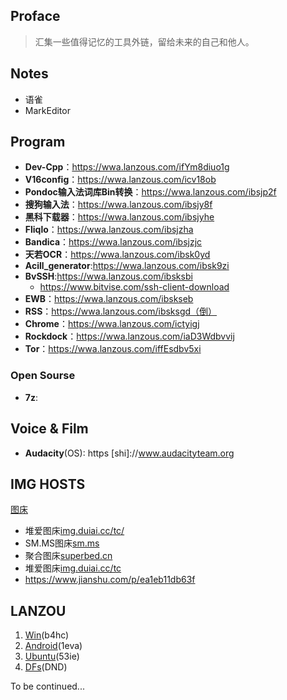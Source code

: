 ## Proface

> 汇集一些值得记忆的工具外链，留给未来的自己和他人。

## Notes

+ 语雀
+ MarkEditor

## Program

+ **Dev-Cpp**：https://wwa.lanzous.com/ifYm8diuo1g
+ **V16config**：https://wwa.lanzous.com/icv18ob
+ **Pondoc输入法词库Bin转换**：https://wwa.lanzous.com/ibsjp2f
+ **搜狗输入法**：https://wwa.lanzous.com/ibsjy8f
+ **黑科下载器**：https://wwa.lanzous.com/ibsjyhe
+ **Fliqlo**：https://wwa.lanzous.com/ibsjzha
+ **Bandica**：https://wwa.lanzous.com/ibsjzjc
+ **天若OCR**：https://wwa.lanzous.com/ibsk0yd
+ **Acill_generator**:https://wwa.lanzous.com/ibsk9zi
+ **BvSSH**:https://wwa.lanzous.com/ibsksbi
  + https://www.bitvise.com/ssh-client-download
+ **EWB**：https://wwa.lanzous.com/ibskseb
+ **RSS**：https://wwa.lanzous.com/ibsksgd（倒）
+ **Chrome**：https://wwa.lanzous.com/ictyigj
+ **Rockdock**：https://wwa.lanzous.com/iaD3Wdbvvij
+ **Tor**：https://wwa.lanzous.com/iffEsdbv5xi

### Open Sourse

+ **7z**:

## Voice & Film

+ **Audacity**(OS): https [shi]://www.audacityteam.org


## IMG HOSTS
[图床](https://zhuanlan.zhihu.com/p/35270383)
+ 堆爱图床[img.duiai.cc/tc/](//img.duiai.cc/tc/)
+ SM.MS图床[sm.ms](//sm.ms/)
+ 聚合图床[superbed.cn](//www.superbed.cn)
+ 堆爱图床[img.duiai.cc/tc](//img.duiai.cc/tc/)
+ https://www.jianshu.com/p/ea1eb11db63f

## LANZOU

1. [Win](https://lanzous.com/b00th6sij)(b4hc)
2. [Android](https://lanzous.com/b00th6slc)(1eva)
3. [Ubuntu](https://lanzous.com/b00th6sof)(53ie)
4. [DFs](https://lanzous.com/b00ti4jmd)(DND)






To be continued...
